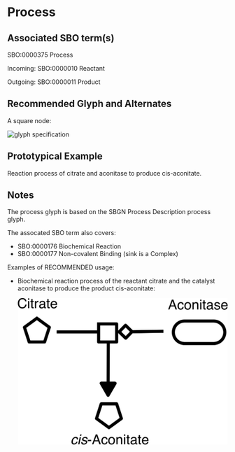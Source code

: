 # Process

## Associated SBO term(s)
SBO:0000375 Process

Incoming: SBO:0000010 Reactant

Outgoing: SBO:0000011 Product

## Recommended Glyph and Alternates
A square node:

![glyph specification](process-specification.png)

## Prototypical Example

Reaction process of citrate and aconitase to produce cis-aconitate.

## Notes
The process glyph is based on the SBGN Process Description process glyph.

The assocated SBO term also covers:

- SBO:0000176 Biochemical Reaction
- SBO:0000177 Non-covalent Binding (sink is a Complex)

Examples of RECOMMENDED usage:

- Biochemical reaction process of the reactant citrate and the catalyst aconitase to produce the product cis-aconitate:

  ![process example](process-example.png)
